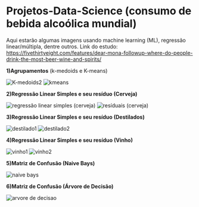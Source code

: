 # Projetos-Data-Science (consumo de bebida alcoólica mundial)
Aqui estarão algumas imagens usando machine learning (ML), regressão linear/múltipla, dentre outros.
Link do estudo: https://fivethirtyeight.com/features/dear-mona-followup-where-do-people-drink-the-most-beer-wine-and-spirits/

**1)Agrupamentos** (k-medoids e K-means)

![K-medoids2](https://user-images.githubusercontent.com/48027825/64828266-01027c80-d59e-11e9-88a1-800adfcbb999.png)
![kmeans](https://user-images.githubusercontent.com/48027825/64903133-c37b1d80-d689-11e9-899d-4e7d378ce7dd.png)

**2)Regressão Linear Simples e seu resíduo (Cerveja)**

![regressão linear simples (cerveja)](https://user-images.githubusercontent.com/48027825/64828513-2cd23200-d59f-11e9-94e9-5a5b04b81540.png) 
![resíduais (cerveja)](https://user-images.githubusercontent.com/48027825/64828524-365b9a00-d59f-11e9-9af1-2dc8a93761d6.png)

**3)Regressão Linear Simples e seu resíduo (Destilados)**

![destilado1](https://user-images.githubusercontent.com/48027825/65273585-d5304b00-daf7-11e9-958c-9ec059437136.png)
![destilado2](https://user-images.githubusercontent.com/48027825/65273603-e11c0d00-daf7-11e9-9452-a8beda9eba60.png)

**4)Regressão Linear Simples e seu resíduo (Vinho)**

![vinho1](https://user-images.githubusercontent.com/48027825/65273787-5687dd80-daf8-11e9-896a-21dea613b87e.png)
![vinho2](https://user-images.githubusercontent.com/48027825/65273843-6dc6cb00-daf8-11e9-9bdf-7ac54729c4d7.png)

**5)Matriz de Confusão (Naive Bays)**

![naive bays](https://user-images.githubusercontent.com/48027825/65839123-c3f9f200-e2e0-11e9-8987-e0dad5557805.png)

**6)Matriz de Confusão (Árvore de Decisão)**

![arvore de decisao](https://user-images.githubusercontent.com/48027825/65839122-bc3a4d80-e2e0-11e9-894d-b697bc017415.png)
